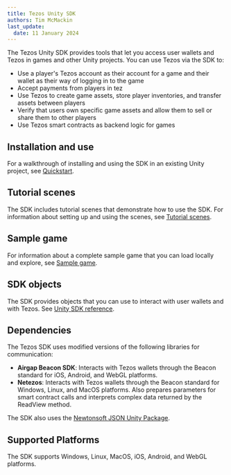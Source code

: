 ```yaml
---
title: Tezos Unity SDK
authors: Tim McMackin
last_update:
  date: 11 January 2024
---
```


The Tezos Unity SDK provides tools that let you access user wallets and Tezos in games and other Unity projects.
You can use Tezos via the SDK to:

- Use a player's Tezos account as their account for a game and their wallet as their way of logging in to the game
- Accept payments from players in tez
- Use Tezos to create game assets, store player inventories, and transfer assets between players
- Verify that users own specific game assets and allow them to sell or share them to other players
- Use Tezos smart contracts as backend logic for games

## Installation and use

For a walkthrough of installing and using the SDK in an existing Unity project, see [Quickstart](/unity/quickstart).

## Tutorial scenes

The SDK includes tutorial scenes that demonstrate how to use the SDK.
For information about setting up and using the scenes, see [Tutorial scenes](/unity/scenes).

## Sample game

For information about a complete sample game that you can load locally and explore, see [Sample game](/unity/sample-game).

## SDK objects

The SDK provides objects that you can use to interact with user wallets and with Tezos.
See [Unity SDK reference](/unity/reference).

## Dependencies

The Tezos SDK uses modified versions of the following libraries for communication:

- **Airgap Beacon SDK**: Interacts with Tezos wallets through the Beacon standard for iOS, Android, and WebGL platforms.
- **Netezos**: Interacts with Tezos wallets through the Beacon standard for Windows, Linux, and MacOS platforms. Also prepares parameters for smart contract calls and interprets complex data returned by the ReadView method.

The SDK also uses the [Newtonsoft JSON Unity Package](https://docs.unity3d.com/Packages/com.unity.nuget.newtonsoft-json@3.2/manual/index.html).

## Supported Platforms

The SDK supports Windows, Linux, MacOS, iOS, Android, and WebGL platforms.
